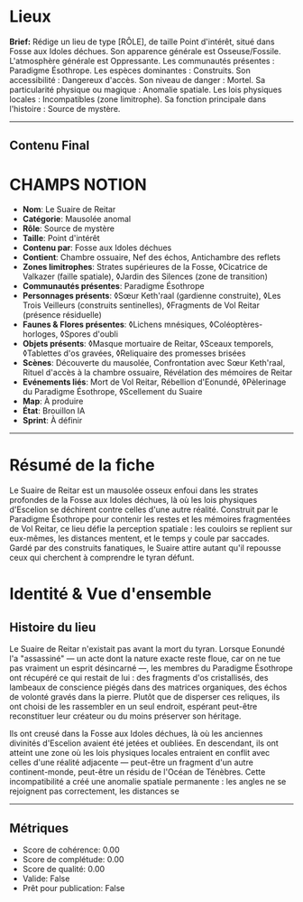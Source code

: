 # Lieux

**Brief:** Rédige un lieu de type [RÔLE], de taille Point d'intérêt, situé dans Fosse aux Idoles déchues. Son apparence générale est Osseuse/Fossile. L'atmosphère générale est Oppressante. Les communautés présentes : Paradigme Ésothrope. Les espèces dominantes : Construits. Son accessibilité : Dangereux d'accès. Son niveau de danger : Mortel. Sa particularité physique ou magique : Anomalie spatiale. Les lois physiques locales : Incompatibles (zone limitrophe). Sa fonction principale dans l'histoire : Source de mystère.

---

## Contenu Final

# CHAMPS NOTION

- **Nom**: Le Suaire de Reitar
- **Catégorie**: Mausolée anomal
- **Rôle**: Source de mystère
- **Taille**: Point d'intérêt
- **Contenu par**: Fosse aux Idoles déchues
- **Contient**: Chambre ossuaire, Nef des échos, Antichambre des reflets
- **Zones limitrophes**: Strates supérieures de la Fosse, ◊Cicatrice de Valkazer (faille spatiale), ◊Jardin des Silences (zone de transition)
- **Communautés présentes**: Paradigme Ésothrope
- **Personnages présents**: ◊Sœur Keth'raal (gardienne construite), ◊Les Trois Veilleurs (construits sentinelles), ◊Fragments de Vol Reitar (présence résiduelle)
- **Faunes & Flores présentes**: ◊Lichens mnésiques, ◊Coléoptères-horloges, ◊Spores d'oubli
- **Objets présents**: ◊Masque mortuaire de Reitar, ◊Sceaux temporels, ◊Tablettes d'os gravées, ◊Reliquaire des promesses brisées
- **Scènes**: Découverte du mausolée, Confrontation avec Sœur Keth'raal, Rituel d'accès à la chambre ossuaire, Révélation des mémoires de Reitar
- **Evénements liés**: Mort de Vol Reitar, Rébellion d'Eonundé, ◊Pèlerinage du Paradigme Ésothrope, ◊Scellement du Suaire
- **Map**: À produire
- **État**: Brouillon IA
- **Sprint**: À définir

---

# Résumé de la fiche

Le Suaire de Reitar est un mausolée osseux enfoui dans les strates profondes de la Fosse aux Idoles déchues, là où les lois physiques d'Escelion se déchirent contre celles d'une autre réalité. Construit par le Paradigme Ésothrope pour contenir les restes et les mémoires fragmentées de Vol Reitar, ce lieu défie la perception spatiale : les couloirs se replient sur eux-mêmes, les distances mentent, et le temps y coule par saccades. Gardé par des construits fanatiques, le Suaire attire autant qu'il repousse ceux qui cherchent à comprendre le tyran défunt.

# Identité & Vue d'ensemble

## Histoire du lieu

Le Suaire de Reitar n'existait pas avant la mort du tyran. Lorsque Eonundé l'a "assassiné" — un acte dont la nature exacte reste floue, car on ne tue pas vraiment un esprit désincarné —, les membres du Paradigme Ésothrope ont récupéré ce qui restait de lui : des fragments d'os cristallisés, des lambeaux de conscience piégés dans des matrices organiques, des échos de volonté gravés dans la pierre. Plutôt que de disperser ces reliques, ils ont choisi de les rassembler en un seul endroit, espérant peut-être reconstituer leur créateur ou du moins préserver son héritage.

Ils ont creusé dans la Fosse aux Idoles déchues, là où les anciennes divinités d'Escelion avaient été jetées et oubliées. En descendant, ils ont atteint une zone où les lois physiques locales entraient en conflit avec celles d'une réalité adjacente — peut-être un fragment d'un autre continent-monde, peut-être un résidu de l'Océan de Ténèbres. Cette incompatibilité a créé une anomalie spatiale permanente : les angles ne se rejoignent pas correctement, les distances se

---

## Métriques

- Score de cohérence: 0.00
- Score de complétude: 0.00
- Score de qualité: 0.00
- Valide: False
- Prêt pour publication: False
